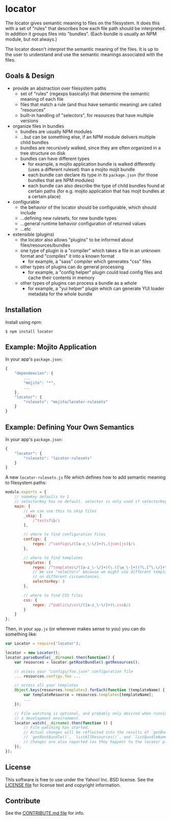 locator
=======

The locator gives semantic meaning to files on the filesystem.
It does this with a set of "rules" that describes how each file path should be interpreted.
In addition it groups files into "bundles".
(Each bundle is usually an NPM module, but not always.)

The locator doesn't _interpret_ the semantic meaning of the files.
It is up to the user to understand and use the semantic meanings associated with the files.


## Goals & Design
* provide an abstraction over filesystem paths
    * set of "rules" (regexps basically) that determine the semantic meaning of each file
    * files that match a rule (and thus have semantic meaning) are called "resources"
    * built-in handling of "selectors", for resources that have multiple versions
* organize files in bundles
    * bundles are usually NPM modules
    * ...but can be something else, if an NPM module delivers multiple child bundles
    * bundles are recursively walked, since they are often organized in a tree structure on disk
    * bundles can have different types
        * for example, a mojito application bundle is walked differently (uses a different ruleset) than a mojito mojit bundle
        * each bundle can declare its type in its `package.json` (for those bundles that are NPM modules)
        * each bundle can also describe the type of child bundles found at certain paths (for e.g. mojito application that has mojit bundles at a certain place)
* configurable
    * the behavior of the locator should be configurable, which should include
    * ...defining new rulesets, for new bundle types
    * ...general runtime behavior configuration of returned values
    * ...etc
* extensible (plugins)
    * the locator also allows "plugins" to be informed about files/resources/bundles
    * one type of plugin is a "compiler" which takes a file in an unknown format and "compiles" it into a known format
        * for example, a "sass" compiler which generates "css" files
    * other types of plugins can do general processing
        * for example, a "config helper" plugin could load config files and cache their contents in memory
    * other types of plugins can process a bundle as a whole
        * for example, a "yui helper" plugin which can generate YUI loader metadata for the whole bundle


## Installation
Install using npm:

```shell
$ npm install locator
```



## Example: Mojito Application
In your app's `package.json`:
```javascript
{
    "dependencies": {
        ...
        "mojito": "*",
        ...
    },
    "locator": {
        "rulesets": "mojito/locator-rulesets"
    }
}
```


## Example: Defining Your Own Semantics
In your app's `package.json`:
```javascript
{
    "locator": {
        "rulesets": "locator-rulesets"
    }
}
```

A new `locator-rulesets.js` file which defines how to add semantic meaning to filesystem paths:
```javascript
module.exports = {
    // nameKey defaults to 1
    // selectorKey has no default. selector is only used if selectorKey is given
    main: {
        // we can use this to skip files
        _skip: [
            /^tests?\b/i
        ],

        // where to find configuration files
        configs: {
            regex: /^configs\/([a-z_\-\/]+)\.(json|js)$/i
        },

        // where to find templates
        templates: {
            regex: /^templates\/([a-z_\-\/]+)(\.([\w_\-]+))?\.[^\.\/]+\.html$/i,
            // We use "selectors" because we might use different templates based
            // on different circumstances.
            selectorKey: 3
        },

        // where to find CSS files
        css: {
            regex: /^public\/css\/([a-z_\-\/]+)\.css$/i
        }
    }
};
```


Then, in your `app.js` (or wherever makes sense to you) you can do something like:
```javascript
var Locator = require('locator');

locator = new Locator();
locator.parseBundle(__dirname).then(function() {
    var resources = locator.getRootBundle().getResources();

    // access your "configs/foo.json" configuration file
    ... resources.configs.foo ...

    // access all your templates
    Object.keys(resources.templates).forEach(function (templateName) {
        var templateResource = resources.templates[templateName];
        ...
    });

    // File watching is optional, and probably only desired when running in
    // a development environment.
    locator.watch(__dirname).then(function () {
        // File watching has started.
        // Actual changes will be reflected into the results of `getBundle()`,
        // `getRootBundle()`, `listAllResources()`, and `listBundleNames()`.
        // Changes are also reported (as they happen) to the locator plugins.
    });
});
```


## License
This software is free to use under the Yahoo! Inc. BSD license.
See the [LICENSE file][] for license text and copyright information.

[LICENSE file]: https://github.com/yahoo/locator/blob/master/LICENSE.txt


## Contribute
See the [CONTRIBUTE.md file][] for info.

[CONTRIBUTE.md file]: https://github.com/yahoo/locator/blob/master/CONTRIBUTE.md


